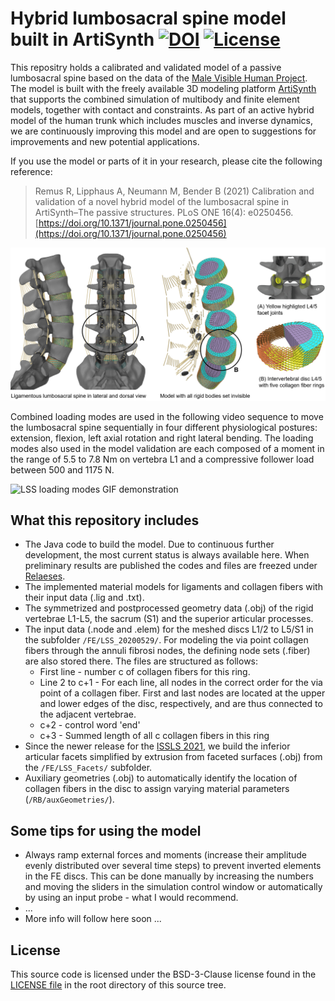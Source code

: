 # Hybrid lumbosacral spine model built in ArtiSynth [![DOI](https://zenodo.org/badge/DOI/10.5281/zenodo.4453702.svg)](https://doi.org/10.5281/zenodo.4453702) [![License](https://img.shields.io/badge/License-BSD%203--Clause-green.svg)](https://opensource.org/licenses/BSD-3-Clause)

This repositry holds a calibrated and validated model of a passive lumbosacral spine based on the data of the [Male Visible Human Project](https://www.nlm.nih.gov/research/visible/visible_human.html). The model is built with the freely available 3D modeling platform [ArtiSynth](https://www.artisynth.org) that supports the combined simulation of multibody and finite element models, together with contact and constraints. As part of an active hybrid model of the human trunk which includes muscles and inverse dynamics, we are continuously improving this model and are open to suggestions for improvements and new potential applications.  

If you use the model or parts of it in your research, please cite the following reference:  
> Remus R, Lipphaus A, Neumann M, Bender B (2021) Calibration and validation of a novel hybrid model of the lumbosacral spine in ArtiSynth–The passive structures. PLoS ONE 16(4): e0250456. [https://doi.org/10.1371/journal.pone.0250456](https://doi.org/10.1371/journal.pone.0250456)
 
![General model overwiev](LSS_Model_overview.PNG)


Combined loading modes are used in the following video sequence to move the lumbosacral spine sequentially in four different physiological postures: extension, flexion, left axial rotation and right lateral bending. The loading modes also used in the model validation are each composed of a moment in the range of 5.5 to 7.8 Nm on vertebra L1 and a compressive follower load between 500 and 1175 N.

![LSS loading modes GIF demonstration](LSS_CombinedLoadingModes_LSS.gif)


## What this repository includes
* The Java code to build the model. Due to continuous further development, the most current status is always available here. When preliminary results are published the codes and files are freezed under [Relaeses](https://github.com/RemusR9/artisynth_lumbosacralSpineModel/releases).
* The implemented material models for ligaments and collagen fibers with their input data (.lig and .txt). 
* The symmetrized and postprocessed geometry data (.obj) of the rigid vertebrae L1-L5, the sacrum (S1) and the superior articular processes.
* The input data (.node and .elem) for the meshed discs L1/2 to L5/S1 in the subfolder `/FE/LSS_20200529/`. For modeling the via point collagen fibers through the annuli fibrosi nodes, the defining node sets (.fiber) are also stored there. The files are structured as follows: 
  - First line - number c of collagen fibers for this ring. 
  - Line 2 to c+1 - For each line, all nodes in the correct order for the via point of a collagen fiber. First and last nodes are located at the upper and lower edges of the disc, respectively, and are thus connected to the adjacent vertebrae. 
  - c+2 - control word 'end'
  - c+3 - Summed length of all c collagen fibers in this ring
* Since the newer release for the [ISSLS 2021](https://www.issls.org/issls-annual-meeting-2021/), we build the inferior articular facets simplified by extrusion from faceted surfaces (.obj) from the `/FE/LSS_Facets/` subfolder.
* Auxiliary geometries (.obj) to automatically identify the location of collagen fibers in the disc to assign varying material parameters (`/RB/auxGeometries/`). 


## Some tips for using the model
- Always ramp external forces and moments (increase their amplitude evenly distributed over several time steps) to prevent inverted elements in the FE discs. This can be done manually by increasing the numbers and moving the sliders in the simulation control window or automatically by using an input probe - what I would recommend. 
- ...
- More info will follow here soon ...


## License
This source code is licensed under the BSD-3-Clause license found in the [LICENSE file](LICENSE.md) in the root directory of this source tree. 
